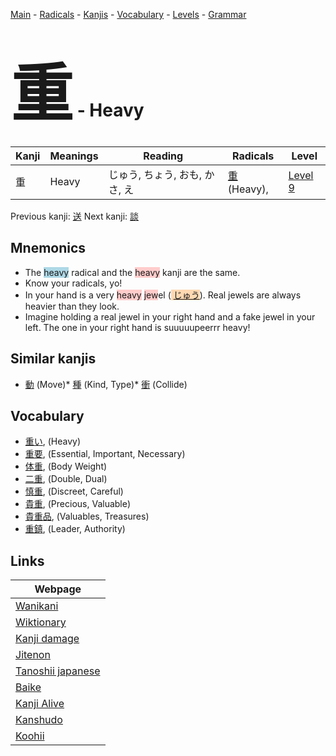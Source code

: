 <style> bigfont {font-size: 100px}</style>
[Main](../README.md) -
[Radicals](../radicals.md) -
[Kanjis](../kanjis.md) -
[Vocabulary](../vocabulary.md) -
[Levels](../levels.md) -
[Grammar](../grammar.md)
# <bigfont> 重</bigfont> - Heavy 

| Kanji | Meanings | Reading | Radicals | Level |
| --- | --- | --- | --- | --- |
| 重 | Heavy | じゅう, ちょう, おも, かさ, え | [重](../radicals/重.md) (Heavy),  | [Level 9](../levels/wk_level9.md) |

Previous kanji: [送](送.md) Next kanji: [談](談.md) 

## Mnemonics
 * The <span style="background-color:#ADD8E6"> heavy</span> radical and the <span style="background-color:#ffcccb"> heavy</span> kanji are the same.
* Know your radicals, yo!
* In your hand is a very <span style="background-color:#ffcccb"> heavy</span> <span style="background-color:#ffcccb"> jew</span>el (<span style="background-color:#fed8b1"> [じゅう](https://jisho.org/search/じゅう)</span>). Real jewels are always heavier than they look.
* Imagine holding a real jewel in your right hand and a fake jewel in your left. The one in your right hand is suuuuupeerrr heavy!


## Similar kanjis
 * [動](動.md) (Move)* [種](種.md) (Kind, Type)* [衝](衝.md) (Collide)


## Vocabulary
 * [重い](../vocabulary/重.md), (Heavy)
* [重要](../vocabulary/重.md), (Essential, Important, Necessary)
* [体重](../vocabulary/重.md), (Body Weight)
* [二重](../vocabulary/重.md), (Double, Dual)
* [慎重](../vocabulary/重.md), (Discreet, Careful)
* [貴重](../vocabulary/重.md), (Precious, Valuable)
* [貴重品](../vocabulary/重.md), (Valuables, Treasures)
* [重鎮](../vocabulary/重.md), (Leader, Authority)



## Links 

| Webpage |
| --- |
| [Wanikani          ](https://www.wanikani.com/kanji/重) |
| [Wiktionary        ](https://en.wiktionary.org/wiki/重) |
| [Kanji damage      ](http://www.kanjidamage.com/kanji/search?utf8=✓&q=重) |
| [Jitenon           ](https://jitenon.com/kanji/重) |
| [Tanoshii japanese ](https://www.tanoshiijapanese.com/dictionary/kanji.cfm?k=重) |
| [Baike             ](https://baike.baidu.com/item/重) |
| [Kanji Alive       ](https://app.kanjialive.com/重) |
| [Kanshudo          ](https://www.kanshudo.com/searchmn?q=重) |
| [Koohii            ](https://kanji.koohii.com/study/kanji/重) |

